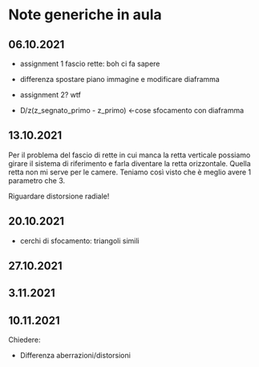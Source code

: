 # Note generiche in aula

## 06.10.2021

- assignment 1 fascio rette: boh ci fa sapere

- differenza spostare piano immagine e modificare diaframma

- assignment 2? wtf

- D/z(z_segnato_primo - z_primo) <-cose sfocamento con diaframma

## 13.10.2021

Per il problema del fascio di rette in cui manca la retta verticale possiamo girare il sistema di riferimento e farla diventare la retta orizzontale. Quella retta non mi serve per le camere. Teniamo così visto che è meglio avere 1 parametro che 3.

Riguardare distorsione radiale!

## 20.10.2021

- cerchi di sfocamento: triangoli simili

## 27.10.2021

## 3.11.2021

## 10.11.2021
Chiedere:

- Differenza aberrazioni/distorsioni


